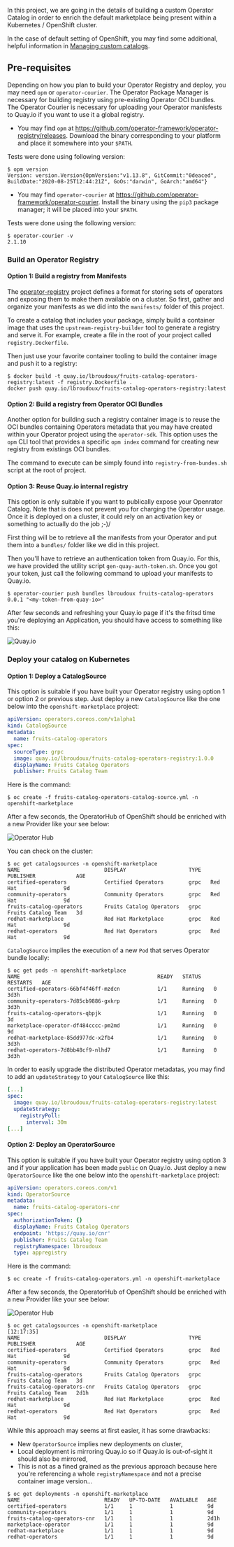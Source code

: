 In this project, we are going in the details of building a custom Operator Catalog in order to enrich the default marketplace being present within a Kubernetes / OpenShift cluster.

In the case of default setting of OpenShift, you may find some additional, helpful information in [Managing custom catalogs](https://docs.openshift.com/container-platform/4.5/operators/olm-managing-custom-catalogs.html#olm-managing-custom-catalogs-bundle-format).

## Pre-requisites

Depending on how you plan to build your Operator Registry and deploy, you may need `opm` or `operator-courier`. The Operator Package Manager is necessary for building registry using pre-existing Operator OCI bundles. The Operator Courier is necessary for uploading your Operator manisfests to Quay.io if you want to use it a global registry.

* You may find `opm` at https://github.com/operator-framework/operator-registry/releases. Download the binary corresponding to your platform and place it somewhere into your `$PATH`.

Tests were done using following version:
```
$ opm version                                                                                      
Version: version.Version{OpmVersion:"v1.13.8", GitCommit:"0deaced", BuildDate:"2020-08-25T12:44:21Z", GoOs:"darwin", GoArch:"amd64"}
```

* You may find `operator-courier` at https://github.com/operator-framework/operator-courier. Install the binary using the `pip3` package manager; it will be placed into your `$PATH`.

Tests were done using the following version:
```
$ operator-courier -v
2.1.10
```

### Build an Operator Registry

#### Option 1: Build a registry from Manifests

The [operator-registry](https://github.com/operator-framework/operator-registry) project defines a format for storing sets of operators and exposing them to make them available on a cluster. So first, gather and organize your manifests as we did into the `manifests/` folder of this project.

To create a catalog that includes your package, simply build a container image that uses the `upstream-registry-builder` tool to generate a registry and serve it. For example, create a file in the root of your project called `registry.Dockerfile`.

Then just use your favorite container tooling to build the container image and push it to a registry:

```
$ docker build -t quay.io/lbroudoux/fruits-catalog-operators-registry:latest -f registry.Dockerfile .
docker push quay.io/lbroudoux/fruits-catalog-operators-registry:latest
```

#### Option 2: Build a registry from Operator OCI Bundles

Another option for building such a registry container image is to reuse the OCI bundles containing Operators metadata that you may have created within your Operator project using the `operator-sdk`. This option uses the `opm` CLI tool that provides a specific `opm index` command for creating new registry from existings OCI bundles. 

The command to execute can be simply found into `registry-from-bundes.sh` script at the root of project.

#### Option 3: Reuse Quay.io internal registry

This option is only suitable if you want to publically expose your Openrator Catalog. Note that is does not prevent you for charging the Operator usage. Once it is deployed on a cluster, it could rely on an activation key or something to actually do the job ;-)/

First thing will be to retrieve all the manifests from your Operator and put them into a `bundles/` folder like we did in this project.

Then you'll have to retrieve an authentication token from Quay.io. For this, we have provided the utility script `gen-quay-auth-token.sh`. Once you got your token, just call the following command to upload your manifests to Quay.io.

```
$ operator-courier push bundles lbroudoux fruits-catalog-operators 0.0.1 "<my-token-from-quay-io>"
```

After few seconds and refreshing your Quay.io page if it's the fritsd time you're deploying an Application, you should have access to something like this:

![Quay.io](../assets/fruits-catalog-operators-quay-application.png)


### Deploy your catalog on Kubernetes

#### Option 1: Deploy a CatalogSource

This option is suitable if you have built your Operator registry using option 1 or option 2 or previous step. Just deploy a new `CatalogSource` like the one below into the `openshift-marketplace` project: 

```yaml
apiVersion: operators.coreos.com/v1alpha1
kind: CatalogSource
metadata:
  name: fruits-catalog-operators
spec:
  sourceType: grpc
  image: quay.io/lbroudoux/fruits-catalog-operators-registry:1.0.0
  displayName: Fruits Catalog Operators
  publisher: Fruits Catalog Team

```

Here is the command:

```
$ oc create -f fruits-catalog-operators-catalog-source.yml -n openshift-marketplace
```

After a few seconds, the OperatorHub of OpenShift should be enriched with a new Provider like your see below:

![Operator Hub](../assets/fruits-catalog-operator-catalog.png)

You can check on the cluster:

```
$ oc get catalogsources -n openshift-marketplace
NAME                           DISPLAY                    TYPE   PUBLISHER             AGE
certified-operators            Certified Operators        grpc   Red Hat               9d
community-operators            Community Operators        grpc   Red Hat               9d
fruits-catalog-operators       Fruits Catalog Operators   grpc   Fruits Catalog Team   3d
redhat-marketplace             Red Hat Marketplace        grpc   Red Hat               9d
redhat-operators               Red Hat Operators          grpc   Red Hat               9d
```

`CatalogSource` implies the execution of a new `Pod` that serves Operator bundle locally:

```
$ oc get pods -n openshift-marketplace                                                          
NAME                                            READY   STATUS    RESTARTS   AGE
certified-operators-66bf4f46ff-mzdcn            1/1     Running   0          3d3h
community-operators-7d85cb9886-gxkrp            1/1     Running   0          3d3h
fruits-catalog-operators-qbpjk                  1/1     Running   0          3d
marketplace-operator-df484cccc-pm2md            1/1     Running   0          9d
redhat-marketplace-85dd977dc-x2fb4              1/1     Running   0          3d3h
redhat-operators-7d8bb48cf9-nlhd7               1/1     Running   0          3d3h
```

In order to easily upgrade the distributed Operator metadatas, you may find to add an `updateStrategy` to your `CatalogSource` like this:

```yaml
[...]
spec:
  image: quay.io/lbroudoux/fruits-catalog-operators-registry:latest
  updateStrategy:
    registryPoll: 
      interval: 30m
[...]
```

#### Option 2: Deploy an OperatorSource

This option is suitable if you have built your Operator registry using option 3 and if your application has been made `public` on Quay.io. Just deploy a new `OperatorSource` like the one below into the `openshift-marketplace` project: 

```yaml
apiVersion: operators.coreos.com/v1
kind: OperatorSource
metadata:
  name: fruits-catalog-operators-cnr
spec:
  authorizationToken: {}
  displayName: Fruits Catalog Operators
  endpoint: 'https://quay.io/cnr'
  publisher: Fruits Catalog Team
  registryNamespace: lbroudoux
  type: appregistry
```

Here is the command:

```
$ oc create -f fruits-catalog-operators.yml -n openshift-marketplace
```

After a few seconds, the OperatorHub of OpenShift should be enriched with a new Provider like your see below:

![Operator Hub](../assets/fruits-catalog-operator-catalog-cnr.png)

```
$ oc get catalogsources -n openshift-marketplace                                                [12:17:35]
NAME                           DISPLAY                    TYPE   PUBLISHER             AGE
certified-operators            Certified Operators        grpc   Red Hat               9d
community-operators            Community Operators        grpc   Red Hat               9d
fruits-catalog-operators       Fruits Catalog Operators   grpc   Fruits Catalog Team   3d
fruits-catalog-operators-cnr   Fruits Catalog Operators   grpc   Fruits Catalog Team   2d1h
redhat-marketplace             Red Hat Marketplace        grpc   Red Hat               9d
redhat-operators               Red Hat Operators          grpc   Red Hat               9d
```

While this approach may seems at first easier, it has some drawbacks:
* New `OperatorSource` implies new deployments on cluster, 
* Local deployment is mirroring Quay.io so if Quay.io is out-of-sight it should also be mirrored,
* This is not as a fined grained as the previous approach because here you're referencing a whole `registryNamespace` and not a precise container image version...

```
$ oc get deployments -n openshift-marketplace                                                  
NAME                           READY   UP-TO-DATE   AVAILABLE   AGE
certified-operators            1/1     1            1           9d
community-operators            1/1     1            1           9d
fruits-catalog-operators-cnr   1/1     1            1           2d1h
marketplace-operator           1/1     1            1           9d
redhat-marketplace             1/1     1            1           9d
redhat-operators               1/1     1            1           9d
```